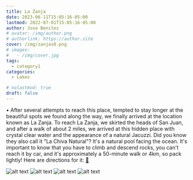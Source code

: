 ```yaml
---
title: La Zanja
date: 2023-06-11T15:05:16-05:00
lastmod: 2022-07-01T15:05:16-05:00
author: Jose Benitez
# avatar: /img/author.png
# authorlink: https://author.site
cover: /img/zanjas0.png
# images:
#   - /img/cover.jpg
tags:
  - category1
categories:
  - Lakes

# nolastmod: true
draft: false
---
```


• After several attempts to reach this place, tempted to stay longer at the beautiful spots we found along the way, we finally arrived at the location known as La Zanja. To reach La Zanja, we skirted the heads of San Juan, and after a walk of about 2 miles, we arrived at this hidden place with crystal clear water and the appearance of a natural Jacuzzi. Did you know they also call it "La Chiva Natural"? It's a natural pool facing the ocean. It's important to know that you have to climb and descend rocks, you can't reach it by car, and it's approximately a 50-minute walk or 4km, so pack lightly! Here are directions for it:  [🧭](https://www.google.com/maps/place/La+Zanja+Natural+(Sea+Pool)/@18.3875691,-65.6251101,17z/data=!3m1!4b1!4m6!3m5!1s0x8c0491ae2f0812c9:0xe2a83b7d312b9a4d!8m2!3d18.387564!4d-65.6225352!16s%2Fg%2F11twrdgfbr?entry=ttu)

![alt text](/img/zanjas0.png)
![alt text](/img/zanjas3.png)
![alt text](/img/zanjas4.png)
![alt text](/img/zanjas5.png)
